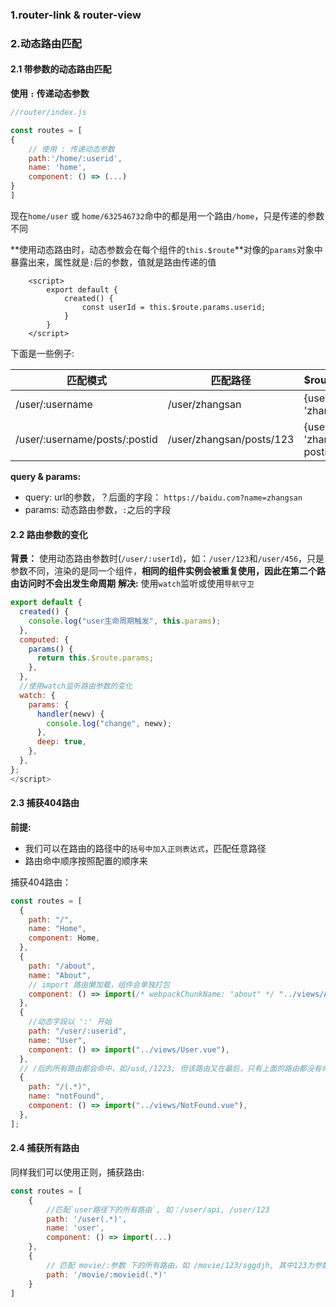### 1.router-link & router-view


### 2.动态路由匹配
#### 2.1 带参数的动态路由匹配
**使用 `:` 传递动态参数**
```js
//router/index.js

const routes = [
{
	// 使用 : 传递动态参数
	path:'/home/:userid',
	name: 'home',
	component: () => (...)
}
]

```
现在`home/user` 或 `home/632546732`命中的都是用一个路由`/home`，只是传递的参数不同

**使用动态路由时，动态参数会在每个组件的`this.$route`**对像的`params`对象中暴露出来，属性就是`:`后的参数，值就是路由传递的值
```vue
	<script>
		export default {
			created() {
				const userId = this.$route.params.userid;
			}
		}
	</script>
```


下面是一些例子:

| 匹配模式                      | 匹配路径                 | $route.params           |
| ----------------------------- | ------------------------ | ---------------------- |
| /user/:username               | /user/zhangsan           | {username: 'zhangsan'} |
| /user/:username/posts/:postid | /user/zhangsan/posts/123 | {username: 'zhangsan', postid: 123}                       |


**query & params:**
- query: url的参数，？后面的字段： `https://baidu.com?name=zhangsan`
- params: 动态路由参数，`:`之后的字段

#### 2.2 路由参数的变化
**背景：**
使用动态路由参数时(`/user/:userId`)，如：`/user/123`和`/user/456`，只是参数不同，渲染的是同一个组件，**相同的组件实例会被重复使用，因此在第二个路由访问时不会出发生命周期**
**解决:**
使用`watch`监听或使用`导航守卫`
```js
export default {
  created() {
    console.log("user生命周期触发", this.params);
  },
  computed: {
    params() {
      return this.$route.params;
    },
  },
  //使用watch监听路由参数的变化
  watch: {
    params: {
      handler(newv) {
        console.log("change", newv);
      },
      deep: true,
    },
  },
};
</script>
```
#### 2.3 捕获404路由
**前提:**
- 我们可以在路由的路径中的`括号中加入正则表达式`，匹配任意路径
- 路由命中顺序按照配置的顺序来

捕获404路由：
```js
const routes = [
  {
    path: "/",
    name: "Home",
    component: Home,
  },
  {
    path: "/about",
    name: "About",
    // import 路由懒加载，组件会单独打包
    component: () => import(/* webpackChunkName: "about" */ "../views/About.vue"),
  },
  {
    //动态字段以 ':' 开始
    path: "/user/:userid",
    name: "User",
    component: () => import("../views/User.vue"),
  },
  // /后的所有路由都会命中，如/usd,/1223; 但该路由又在最后，只有上面的路由都没有命中的时候，才会命中该路由
  {
    path: "/(.*)",
    name: "notFound",
    component: () => import("../views/NotFound.vue"),
  },
];
```

#### 2.4 捕获所有路由
同样我们可以使用正则，捕获路由:
```js
const routes = [
	{
		//匹配`user路径下的所有路由`, 如：/user/api, /user/123
		path: '/user(.*)',
		name: 'user',
		component: () => import(...)
	},
	{
		// 匹配 movie/:参数 下的所有路由，如 /movie/123/sggdjh, 其中123为参数，不使用正则 则该路由无法被命中
		path: '/movie/:movieid(.*)'
	}
]
```

